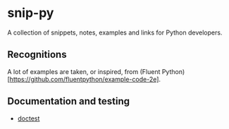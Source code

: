 # snip-py
A collection of snippets, notes, examples and links for Python developers.

## Recognitions

A lot of examples are taken, or inspired, from (Fluent Python)[https://github.com/fluentpython/example-code-2e].


## Documentation and testing

- [doctest](docs/documentation.md)

